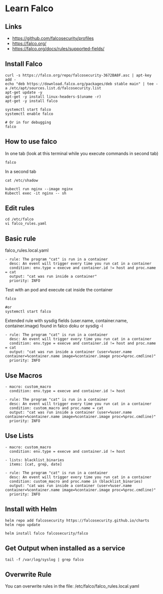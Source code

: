 # Learn Falco

## Links

- https://github.com/falcosecurity/profiles
- https://falco.org/
- https://falco.org/docs/rules/supported-fields/


## Install Falco

```
curl -s https://falco.org/repo/falcosecurity-3672BA8F.asc | apt-key add -
echo "deb https://download.falco.org/packages/deb stable main" | tee -a /etc/apt/sources.list.d/falcosecurity.list
apt-get update -y
apt-get -y install linux-headers-$(uname -r)
apt-get -y install falco
```

```
systemctl start falco
systemctl enable falco

# Or in for debugging
falco
```



## How to use falco

In one tab (look at this terminal while you execute commands in second tab)
```
falco
```


In a second tab
```
cat /etc/shadow

kubectl run nginx --image nginx
Kubectl exec -it nginx -- sh
```


## Edit rules

```
cd /etc/falco
vi falco_rules.yaml
```


## Basic rule


falco_rules.local.yaml
```
- rule: The program "cat" is run in a container
  desc: An event will trigger every time you run cat in a container
  condition: env.type = execve and container.id != host and proc.name = cat
  output: "cat was run inside a container"
  priority: INFO
```

Test with an pod and execute cat inside the container
```
falco

#or
systemctl start falco
```



Extended rule with sysdig fields (user.name, container.name, container.image) found in falco doku or sysdig -l
```
- rule: The program "cat" is run in a container
  desc: An event will trigger every time you run cat in a container
  condition: env.type = execve and container.id != host and proc.name = cat
  output: "cat was run inside a container (user=%user.name container=%container.name image=%container.image proc=%proc.cmdline)"
  priority: INFO
```



## Use Macros

```
- macro: custom_macro
  condition: env.type = execve and container.id != host
  
- rule: The program "cat" is run in a container
  desc: An event will trigger every time you run cat in a container
  condition: custom_macro and proc.name = cat
  output: "cat was run inside a container (user=%user.name container=%container.name image=%container.image proc=%proc.cmdline)"
  priority: INFO
```


## Use Lists

```
- macro: custom_macro
  condition: env.type = execve and container.id != host
  
- lists: blacklist_binaries
  items: [cat, grep, date]
  
- rule: The program "cat" is run in a container
  desc: An event will trigger every time you run cat in a container
  condition: custom_macro and proc.name in (blacklist_binaries)
  output: "cat was run inside a container (user=%user.name container=%container.name image=%container.image proc=%proc.cmdline)"
  priority: INFO
```




## Install with Helm

```
helm repo add falcosecurity https://falcosecurity.github.io/charts
helm repo update

helm install falco falcosecurity/falco
```



## Get Output when installed as a service

```
tail -f /var/log/syslog | grep falco
```

## Overwrite Rule

You can overwrite rules in the file: /etc/falco/falco_rules.local.yaml


